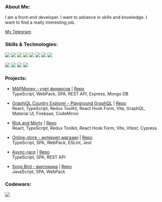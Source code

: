 ### About Me:

I am a front-end developer. I want to advance in skills and knowledge. I want to find a really interesting job.

[My Telegram](https://t.me/bondpv)

### Skills & Technologies:
![](https://img.shields.io/badge/-React-black?style=for-the-badge&logo=React&logoColor=cyan)
![](https://img.shields.io/badge/-Redux-black?style=for-the-badge&logo=Redux&logoColor=blue)
![](https://img.shields.io/badge/-TypeScript-black?style=for-the-badge&logo=TypeScript&logoColor=blue)
![](https://img.shields.io/badge/-JavaScript-black?style=for-the-badge&logo=JavaScript&logoColor=yellow)
![](https://img.shields.io/badge/-Jest-black?style=for-the-badge&logo=Jest&logoColor=yellow)
![](https://img.shields.io/badge/-HTML-black?style=for-the-badge&logo=HTML5&logoColor=red)
![](https://img.shields.io/badge/-CSS-black?style=for-the-badge&logo=CSS3&logoColor=blue)
![](https://img.shields.io/badge/-Sass-black?style=for-the-badge&logo=Sass&logoColor=pink)

![](https://img.shields.io/badge/-GitHub-black?style=for-the-badge&logo=GitHub&logoColor=white)
![](https://img.shields.io/badge/-Vite-black?style=for-the-badge&logo=Vite&logoColor=purple)
![](https://img.shields.io/badge/-Webpack-black?style=for-the-badge&logo=webpack&logoColor=lightblue)
![](https://img.shields.io/badge/-ESLint-black?style=for-the-badge&logo=ESLint&logoColor=purple)

### Projects:

- [MAPMoney - учет финансов](https://mapmoney.netlify.app) | [Repo](https://github.com/BondPV/rsclone)  
TypeScript, WebPack, SPA, REST API, Express, Mongo DB 

- [GraphiQL Country Explorer - Playground GraphQL](https://rss-graphiql-app.netlify.app/) | [Repo](https://github.com/BondPV/graphiql-app)  
React, TypeScript, Redux Toolkit, React Hook Form, Vite, GraphQL, Material UI, Firebase, CodeMirror 

- [Rick and Morty](https://bondpv-rss-react.netlify.app/) | [Repo](https://github.com/BondPV/rss-react)  
React, TypeScript, Redux Toolkit, React Hook Form, Vite, Vitest, Cypress

- [Online-store - интернет магазин](https://bondpv.github.io/online-store) | [Repo](https://github.com/BondPV/online-store)  
TypeScript, SPA, WebPack, ESLint, Jest

- [Async-race](https://bpv-async-race.netlify.app/) | [Repo](https://github.com/BondPV/async-race)  
TypeScript, SPA, REST API 

- [Song Bird - викторина](https://bondpv.github.io/songbird/) | [Repo](https://github.com/BondPV/songbird)  
JavaScript, SPA, WebPack  

### Codewars: 

![](https://www.codewars.com/users/BondPV/badges/small)
